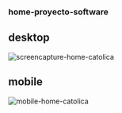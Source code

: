 ### home-proyecto-software

## desktop
![screencapture-home-catolica](https://user-images.githubusercontent.com/66711662/89737573-72a9ab80-da37-11ea-810b-e984f79c2133.png)
## mobile
![mobile-home-catolica](https://user-images.githubusercontent.com/66711662/89737591-a2f14a00-da37-11ea-9d67-877d8a241c08.png)

